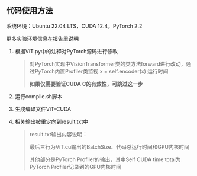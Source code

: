 ## 代码使用方法

系统环境：Ubuntu 22.04 LTS，CUDA 12.4，PyTorch 2.2

更多实验环境信息在报告里说明

1.   根据ViT.py中的注释对PyTorch源码进行修改

     >对PyTorch实现中VisionTransformer类的类方法forward进行改动，通过PyTorch内置Profiler类监视 x = self.encoder(x) 运行时间
     >
     >**如果仅需要验证CUDA C的有效性，可跳过这一步**

2.   运行compile.sh脚本

3.   生成编译文件ViT-CUDA

4.   相关输出被重定向到result.txt中

     >result.txt输出内容说明：
     >
     >最后三行为ViT.cu输出的BatchSize、代码总运行时间和GPU内核时间
     >
     >其他部分是PyTorch Profiler的输出，其中Self CUDA time total为PyTorch Profiler记录到的GPU内核时间